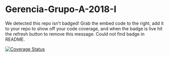 # Gerencia-Grupo-A-2018-I

We detected this repo isn’t badged! Grab the embed code to the right, add it to your repo to show off your code coverage, and when the badge is live hit the refresh button to remove this message.
Could not find badge in README.

<a href='https://coveralls.io/github/ISWPOLI/Gerencia-Grupo-A-2018-I?branch=master'><img src='https://coveralls.io/repos/github/ISWPOLI/Gerencia-Grupo-A-2018-I/badge.svg?branch=master' alt='Coverage Status' /></a>
